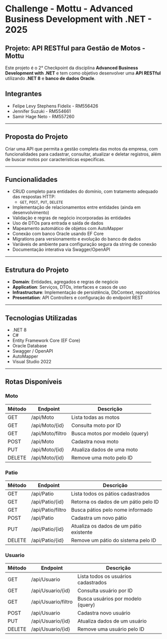 # Challenge - Mottu - Advanced Business Development with .NET  - 2025

## Projeto: API RESTful para Gestão de Motos - Mottu

Este projeto é o 2° Checkpoint da disciplina **Advanced Business Development with .NET** e tem como objetivo desenvolver uma **API RESTful** utilizando **.NET 8** e **banco de dados Oracle**.

## Integrantes

- Felipe Levy Stephens Fidelix - RM556426
- Jennifer Suzuki  - RM554661
- Samir Hage Neto - RM557260

---

## Proposta do Projeto

Criar uma API que permita a gestão completa das motos da empresa, com funcionalidades para cadastrar, consultar, atualizar e deletar registros, além de buscar motos por características específicas.

---

## Funcionalidades

- CRUD completo para entidades do domínio, com tratamento adequado das respostas HTTP:
  - `GET`, `POST`, `PUT`, `DELETE`
- Implementação de relacionamentos entre entidades (ainda em desenvolvimento)
- Validação e regras de negócio incorporadas às entidades
- Uso de DTOs para entrada e saída de dados
- Mapeamento automático de objetos com AutoMapper
- Conexão com banco Oracle usando EF Core
- Migrations para versionamento e evolução do banco de dados
- Variáveis de ambiente para configuração segura da string de conexão
- Documentação interativa via Swagger/OpenAPI

---

## Estrutura do Projeto

- **Domain**: Entidades, agregados e regras de negócio  
- **Application**: Serviços, DTOs, interfaces e casos de uso  
- **Infrastructure**: Implementação de persistência, DbContext, repositórios  
- **Presentation**: API Controllers e configuração do endpoint REST  

---

## Tecnologias Utilizadas

- .NET 8  
- C#  
- Entity Framework Core (EF Core)  
- Oracle Database  
- Swagger / OpenAPI  
- AutoMapper  
- Visual Studio 2022  

---

## Rotas Disponíveis

### Moto
| Método | Endpoint           | Descrição                       |
|--------|--------------------|--------------------------------|
| GET    | /api/Moto         | Lista todas as motos                        |
| GET    | /api/Moto/{id}    | Consulta moto por ID                        |
| GET    | /api/Moto/filtro  | Busca motos por modelo (query)              |
| POST   | /api/Moto         | Cadastra nova moto                          |
| PUT    | /api/Moto/{id}    | Atualiza dados de uma moto                  |
| DELETE | /api/Moto/{id}    | Remove uma moto pelo ID                     |

### Patio
| Método | Endpoint           | Descrição                       |
|--------|--------------------|--------------------------------|
| GET    | /api/Patio         | Lista todos os pátios cadastrados          |
| GET    | /api/Patio/{id}    | Retorna os dados de um pátio pelo ID       |
| GET    | /api/Patio/filtro  | Busca pátios pelo nome informado           |
| POST   | /api/Patio         | Cadastra um novo pátio                     |
| PUT    | /api/Patio/{id}    | Atualiza os dados de um pátio existente    |
| DELETE | /api/Patio/{id}    | Remove um pátio do sistema pelo ID         |

### Usuario
| Método | Endpoint           | Descrição                       |
|--------|--------------------|--------------------------------|
| GET    | /api/Usuario         | Lista todos os usuários cadastrados      |
| GET    | /api/Usuario/{id}    | Consulta usuário por ID                  |
| GET    | /api/Usuario/filtro  | Busca usuários por modelo (query)        |
| POST   | /api/Usuario         | Cadastra novo usuário                    |
| PUT    | /api/Usuario/{id}    | Atualiza dados de um usuário             |
| DELETE | /api/Usuario/{id}    | Remove uma usuário pelo ID               |
